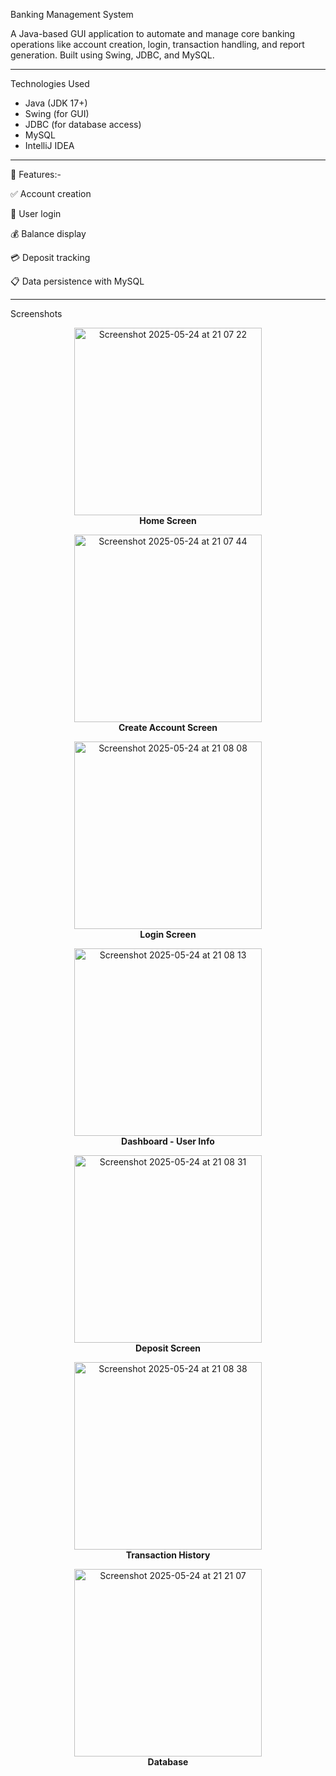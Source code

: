 Banking Management System

A Java-based GUI application to automate and manage core banking operations like account creation, login, transaction handling, and report generation. Built using Swing, JDBC, and MySQL.

---


Technologies Used

- Java (JDK 17+)
- Swing (for GUI)
- JDBC (for database access)
- MySQL
- IntelliJ IDEA

---
🚀 Features:-

✅ Account creation

🔐 User login

💰 Balance display

💳 Deposit tracking

📋 Data persistence with MySQL

---

Screenshots
<p align="center">
  <img width="300" alt="Screenshot 2025-05-24 at 21 07 22" src="https://github.com/user-attachments/assets/10f3b87e-6939-457a-ad84-4a788d73c138" />
  <br><b>Home Screen</b>
</p>
<p align="center">
  <img width="300" alt="Screenshot 2025-05-24 at 21 07 44" src="https://github.com/user-attachments/assets/fb5ed951-14cd-4599-a2c4-861e736a3b8d" />
  <br><b>Create Account Screen</b>
</p>
<p align="center">
  <img width="300" alt="Screenshot 2025-05-24 at 21 08 08" src="https://github.com/user-attachments/assets/d364f495-aa59-4b10-9ec2-b2c8fdfeb456" />
  <br><b>Login Screen</b>
</p>
<p align="center">
  <img width="300" alt="Screenshot 2025-05-24 at 21 08 13" src="https://github.com/user-attachments/assets/404fedac-1aef-4210-a5c3-a85776636551" />
  <br><b>Dashboard - User Info</b>
</p>
<p align="center">
  <img width="300" alt="Screenshot 2025-05-24 at 21 08 31" src="https://github.com/user-attachments/assets/4ce22211-7e0f-4b41-925d-4e3580c27a6c" />
  <br><b>Deposit Screen</b>
</p>
<p align="center">
  <img width="300" alt="Screenshot 2025-05-24 at 21 08 38" src="https://github.com/user-attachments/assets/e75e634a-0860-49bf-bd0c-d6ff3c1123d7" />
  <br><b>Transaction History</b>
</p>
<p align="center">
  <img width="300" alt="Screenshot 2025-05-24 at 21 21 07" src="https://github.com/user-attachments/assets/67d1a87c-7045-4d78-a7f4-5509c5116b08" />
  <br><b>Database</b>
</p>





